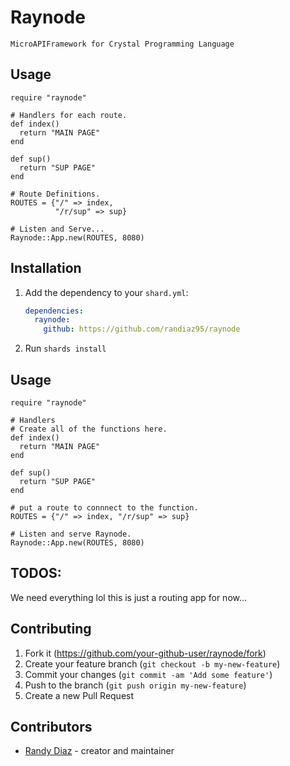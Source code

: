 # Raynode

`MicroAPIFramework for Crystal Programming Language`

## Usage
```crystal
require "raynode"

# Handlers for each route.
def index() 
  return "MAIN PAGE" 
end

def sup() 
  return "SUP PAGE" 
end

# Route Definitions.
ROUTES = {"/" => index, 
          "/r/sup" => sup}

# Listen and Serve...
Raynode::App.new(ROUTES, 8080)
```


## Installation

1. Add the dependency to your `shard.yml`:

   ```yaml
   dependencies:
     raynode:
       github: https://github.com/randiaz95/raynode
   ```

2. Run `shards install`

## Usage

```crystal
require "raynode"

# Handlers
# Create all of the functions here.
def index() 
  return "MAIN PAGE" 
end

def sup() 
  return "SUP PAGE" 
end

# put a route to connnect to the function.
ROUTES = {"/" => index, "/r/sup" => sup}

# Listen and serve Raynode.
Raynode::App.new(ROUTES, 8080)
```

## TODOS:

We need everything lol this is just a routing app for now...

## Contributing

1. Fork it (<https://github.com/your-github-user/raynode/fork>)
2. Create your feature branch (`git checkout -b my-new-feature`)
3. Commit your changes (`git commit -am 'Add some feature'`)
4. Push to the branch (`git push origin my-new-feature`)
5. Create a new Pull Request

## Contributors

- [Randy Diaz](https://github.com/randiaz95) - creator and maintainer
